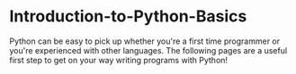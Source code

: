 # Introduction-to-Python-Basics
Python can be easy to pick up whether you're a first time programmer or you're experienced with other languages. The following pages are a useful first step to get on your way writing programs with Python!
